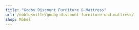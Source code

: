 ```yaml
---
title: "Godby Discount Furniture & Mattress"
url: /noblesville/godby-discount-furniture-und-mattress/
shop: Möbel
---
```

